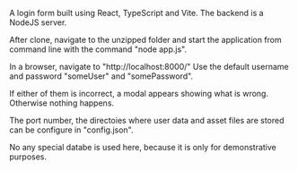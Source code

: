 A login form built using React, TypeScript and Vite.
The backend is a NodeJS server.

After clone, navigate to the unzipped folder and
start the application from command line with the
command "node app.js".

In a browser, navigate to "http://localhost:8000/"
Use the default username and password "someUser" and "somePassword".

If either of them is incorrect, a modal appears showing what is wrong.
Otherwise nothing happens.

The port number, the directoies where user data and
asset files are stored can be configure in "config.json".

No any special databe is used here, because it is only for
demonstrative purposes.
